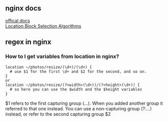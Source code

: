 ## nginx docs
[offical docs](http://nginx.org/en/docs/)  
[Location Block Selection Algorithms](https://www.digitalocean.com/community/tutorials/understanding-nginx-server-and-location-block-selection-algorithms)

## regex in nginx

### How to I get variables from location in nginx?
```
location ~/photos/resize/(\d+)/(\d+) {
  # use $1 for the first \d+ and $2 for the second, and so on.
}
or
location ~/photos/resize/(?<width>(\d+))/(?<height>(\d+)) {
  # so here you can use the $width and the $height variables
}
```
$1 refers to the first capturing group (...). When you added another group it referred to that one instead. You can use a non-capturing group (?:...) instead, or refer to the second capturing group $2
